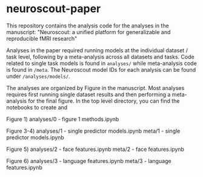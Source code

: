 # neuroscout-paper

This repository contains the analysis code for the analyses in the manuscript: "Neuroscout: a unified platform for generalizable and reproducible fMRI research"

Analyses in the paper required running models at the individual dataset / task level, following by a meta-analysis across all datasets and tasks. Code related to single task models is found in `analyses/` while meta-analysis code is found in `/meta`. The Neuroscout model IDs for each analysis can be found under `/analyses/models/`. 

The analyses are organized by Figure in the manuscript. Most analyses requires first running single dataset results and then performing a meta-analysis for the final figure. In the top level directory, you can find the notebooks to create and 

Figure 1)
analyses/0 - figure 1 methods.ipynb 

Figure 3-4)
analyses/1 - single predictor models.ipynb 
meta/1 - single predictor models.ipynb 

Figure 5)
analyses/2 - face features.ipynb
meta/2 - face features.ipynb

Figure 6)
analyses/3 - language features.ipynb
meta/3 - language features.ipynb

